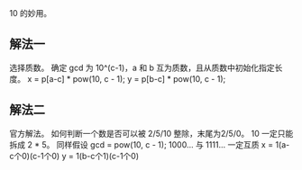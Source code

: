 10 的妙用。

## 解法一
选择质数。
确定 gcd 为 10^(c-1)，a 和 b 互为质数，且从质数中初始化指定长度。
x = p[a-c] * pow(10, c - 1);
y = p[b-c] * pow(10, c - 1);

## 解法二
官方解法。
如何判断一个数是否可以被 2/5/10 整除，末尾为2/5/0。
10 一定只能拆成 2 * 5。
同样假设 gcd = pow(10, c - 1);
1000... 与 1111... 一定互质
x = 1(a-c个0)(c-1个0)
y = 1(b-c个1)(c-1个0)

